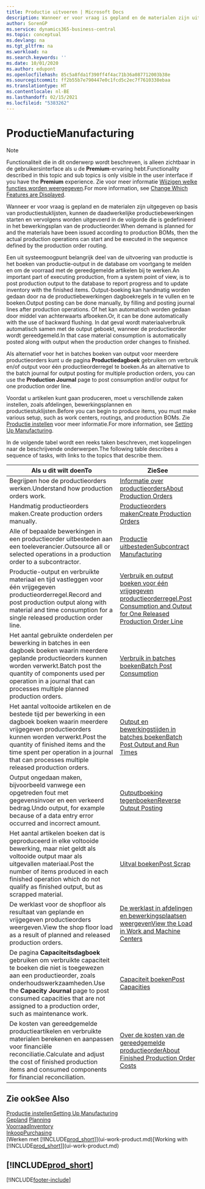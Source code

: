 ```yaml
---
title: Productie uitvoeren | Microsoft Docs
description: Wanneer er voor vraag is gepland en de materialen zijn uitgegeven op basis van productiestuklijsten, kunnen de daadwerkelijke productiebewerkingen starten en vervolgens worden uitgevoerd in de volgorde die is gedefinieerd in het bewerkingsplan van de productieorder.
author: SorenGP
ms.service: dynamics365-business-central
ms.topic: conceptual
ms.devlang: na
ms.tgt_pltfrm: na
ms.workload: na
ms.search.keywords: ''
ms.date: 10/01/2020
ms.author: edupont
ms.openlocfilehash: 85c5a8fda1f390ff4f4ac71b36a087712003b38e
ms.sourcegitcommit: ff2b55b7e790447e0c1fcd5c2ec7f7610338ebaa
ms.translationtype: HT
ms.contentlocale: nl-BE
ms.lasthandoff: 02/15/2021
ms.locfileid: "5383262"
---
```

# <a name="manufacturing"></a><span data-ttu-id="2251e-103">Productie</span><span class="sxs-lookup"><span data-stu-id="2251e-103">Manufacturing</span></span>
> [!NOTE]
> <span data-ttu-id="2251e-104">Functionaliteit die in dit onderwerp wordt beschreven, is alleen zichtbaar in de gebruikersinterface als u de **Premium**-ervaring hebt.</span><span class="sxs-lookup"><span data-stu-id="2251e-104">Functionality described in this topic and sub topics is only visible in the user interface if you have the **Premium** experience.</span></span> <span data-ttu-id="2251e-105">Zie voor meer informatie [Wijzigen welke functies worden weergegeven](ui-experiences.md).</span><span class="sxs-lookup"><span data-stu-id="2251e-105">For more information, see [Change Which Features are Displayed](ui-experiences.md).</span></span>

<span data-ttu-id="2251e-106">Wanneer er voor vraag is gepland en de materialen zijn uitgegeven op basis van productiestuklijsten, kunnen de daadwerkelijke productiebewerkingen starten en vervolgens worden uitgevoerd in de volgorde die is gedefinieerd in het bewerkingsplan van de productieorder.</span><span class="sxs-lookup"><span data-stu-id="2251e-106">When demand is planned for and the materials have been issued according to production BOMs, then the actual production operations can start and be executed in the sequence defined by the production order routing.</span></span>  

<span data-ttu-id="2251e-107">Een uit systeemoogpunt belangrijk deel van de uitvoering van productie is het boeken van productie-output in de database om voortgang te melden en om de voorraad met de gereedgemelde artikelen bij te werken.</span><span class="sxs-lookup"><span data-stu-id="2251e-107">An important part of executing production, from a system point of view, is to post production output to the database to report progress and to update inventory with the finished items.</span></span> <span data-ttu-id="2251e-108">Output-boeking kan handmatig worden gedaan door na de productiebewerkingen dagboekregels in te vullen en te boeken.</span><span class="sxs-lookup"><span data-stu-id="2251e-108">Output posting can be done manually, by filling and posting journal lines after production operations.</span></span> <span data-ttu-id="2251e-109">Of het kan automatisch worden gedaan door middel van achterwaarts afboeken.</span><span class="sxs-lookup"><span data-stu-id="2251e-109">Or, it can be done automatically with the use of backward flushing.</span></span> <span data-ttu-id="2251e-110">In dat geval wordt materiaalverbruik automatisch samen met de output geboekt, wanneer de productieorder wordt gereedgemeld.</span><span class="sxs-lookup"><span data-stu-id="2251e-110">In that case material consumption is automatically posted along with output when the production order changes to finished.</span></span>  

<span data-ttu-id="2251e-111">Als alternatief voor het in batches boeken van output voor meerdere productieorders kunt u de pagina **Productiedagboek** gebruiken om verbruik en/of output voor één productieorderregel te boeken.</span><span class="sxs-lookup"><span data-stu-id="2251e-111">As an alternative to the batch journal for output posting for multiple production orders, you can use the **Production Journal** page to post consumption and/or output for one production order line.</span></span>

<span data-ttu-id="2251e-112">Voordat u artikelen kunt gaan produceren, moet u verschillende zaken instellen, zoals afdelingen, bewerkingsplannen en productiestuklijsten.</span><span class="sxs-lookup"><span data-stu-id="2251e-112">Before you can begin to produce items, you must make various setup, such as work centers, routings, and production BOMs.</span></span> <span data-ttu-id="2251e-113">Zie [Productie instellen](production-configure-production-processes.md) voor meer informatie.</span><span class="sxs-lookup"><span data-stu-id="2251e-113">For more information, see [Setting Up Manufacturing](production-configure-production-processes.md).</span></span>

<span data-ttu-id="2251e-114">In de volgende tabel wordt een reeks taken beschreven, met koppelingen naar de beschrijvende onderwerpen.</span><span class="sxs-lookup"><span data-stu-id="2251e-114">The following table describes a sequence of tasks, with links to the topics that describe them.</span></span>   

|<span data-ttu-id="2251e-115">**Als u dit wilt doen**</span><span class="sxs-lookup"><span data-stu-id="2251e-115">**To**</span></span>|<span data-ttu-id="2251e-116">**Zie**</span><span class="sxs-lookup"><span data-stu-id="2251e-116">**See**</span></span>|  
|------------|-------------|  
|<span data-ttu-id="2251e-117">Begrijpen hoe de productieorders werken.</span><span class="sxs-lookup"><span data-stu-id="2251e-117">Understand how production orders work.</span></span>|[<span data-ttu-id="2251e-118">Informatie over productieorders</span><span class="sxs-lookup"><span data-stu-id="2251e-118">About Production Orders</span></span>](production-about-production-orders.md)|
|<span data-ttu-id="2251e-119">Handmatig productieorders maken.</span><span class="sxs-lookup"><span data-stu-id="2251e-119">Create production orders manually.</span></span>|[<span data-ttu-id="2251e-120">Productieorders maken</span><span class="sxs-lookup"><span data-stu-id="2251e-120">Create Production Orders</span></span>](production-how-to-create-production-orders.md)|
|<span data-ttu-id="2251e-121">Alle of bepaalde bewerkingen in een productieorder uitbesteden aan een toeleverancier.</span><span class="sxs-lookup"><span data-stu-id="2251e-121">Outsource all or selected operations in a production order to a subcontractor.</span></span>|[<span data-ttu-id="2251e-122">Productie uitbesteden</span><span class="sxs-lookup"><span data-stu-id="2251e-122">Subcontract Manufacturing</span></span>](production-how-to-subcontract-manufacturing.md)|
|<span data-ttu-id="2251e-123">Productie-output en verbruikte materiaal en tijd vastleggen voor één vrijgegeven productieorderregel.</span><span class="sxs-lookup"><span data-stu-id="2251e-123">Record and post production output along with material and time consumption for a single released production order line.</span></span>|[<span data-ttu-id="2251e-124">Verbruik en output boeken voor één vrijgegeven productieorderregel.</span><span class="sxs-lookup"><span data-stu-id="2251e-124">Post Consumption and Output for One Released Production Order Line</span></span>](production-how-to-register-consumption-and-output.md)|  
|<span data-ttu-id="2251e-125">Het aantal gebruikte onderdelen per bewerking in batches in een dagboek boeken waarin meerdere geplande productieorders kunnen worden verwerkt.</span><span class="sxs-lookup"><span data-stu-id="2251e-125">Batch post the quantity of components used per operation in a journal that can processes multiple planned production orders.</span></span>|[<span data-ttu-id="2251e-126">Verbruik in batches boeken</span><span class="sxs-lookup"><span data-stu-id="2251e-126">Batch Post Consumption</span></span>](production-how-to-post-consumption.md)|
|<span data-ttu-id="2251e-127">Het aantal voltooide artikelen en de bestede tijd per bewerking in een dagboek boeken waarin meerdere vrijgegeven productieorders kunnen worden verwerkt.</span><span class="sxs-lookup"><span data-stu-id="2251e-127">Post the quantity of finished items and the time spent per operation in a journal that can processes multiple released production orders.</span></span>|[<span data-ttu-id="2251e-128">Output en bewerkingstijden in batches boeken</span><span class="sxs-lookup"><span data-stu-id="2251e-128">Batch Post Output and Run Times</span></span>](production-how-to-post-output-quantity.md)|
|<span data-ttu-id="2251e-129">Output ongedaan maken, bijvoorbeeld vanwege een opgetreden fout met gegevensinvoer en een verkeerd bedrag.</span><span class="sxs-lookup"><span data-stu-id="2251e-129">Undo output, for example because of a data entry error occurred and incorrect amount.</span></span>  |[<span data-ttu-id="2251e-130">Outputboeking tegenboeken</span><span class="sxs-lookup"><span data-stu-id="2251e-130">Reverse Output Posting</span></span>](production-how-to-reverse-output-posting.md)|  
|<span data-ttu-id="2251e-131">Het aantal artikelen boeken dat is geproduceerd in elke voltooide bewerking, maar niet geldt als voltooide output maar als uitgevallen materiaal.</span><span class="sxs-lookup"><span data-stu-id="2251e-131">Post the number of items produced in each finished operation which do not qualify as finished output, but as scrapped material.</span></span>|[<span data-ttu-id="2251e-132">Uitval boeken</span><span class="sxs-lookup"><span data-stu-id="2251e-132">Post Scrap</span></span>](production-how-to-post-scrap.md)|
|<span data-ttu-id="2251e-133">De werklast voor de shopfloor als resultaat van geplande en vrijgegeven productieorders weergeven.</span><span class="sxs-lookup"><span data-stu-id="2251e-133">View the shop floor load as a result of planned and released production orders.</span></span>|[<span data-ttu-id="2251e-134">De werklast in afdelingen en bewerkingsplaatsen weergeven</span><span class="sxs-lookup"><span data-stu-id="2251e-134">View the Load in Work and Machine Centers</span></span>](production-how-to-view-the-load-on-work-centers.md)|      
|<span data-ttu-id="2251e-135">De pagina **Capaciteitsdagboek** gebruiken om verbruikte capaciteit te boeken die niet is toegewezen aan een productieorder, zoals onderhoudswerkzaamheden.</span><span class="sxs-lookup"><span data-stu-id="2251e-135">Use the **Capacity Journal** page to post consumed capacities that are not assigned to a production order, such as maintenance work.</span></span>|[<span data-ttu-id="2251e-136">Capaciteit boeken</span><span class="sxs-lookup"><span data-stu-id="2251e-136">Post Capacities</span></span>](production-how-to-post-capacities.md)|  
|<span data-ttu-id="2251e-137">De kosten van gereedgemelde productieartikelen en verbruikte materialen berekenen en aanpassen voor financiële reconciliatie.</span><span class="sxs-lookup"><span data-stu-id="2251e-137">Calculate and adjust the cost of finished production items and consumed components for financial reconciliation.</span></span>|[<span data-ttu-id="2251e-138">Over de kosten van de gereedgemelde productieorder</span><span class="sxs-lookup"><span data-stu-id="2251e-138">About Finished Production Order Costs</span></span>](finance-about-finished-production-order-costs.md)|  

## <a name="see-also"></a><span data-ttu-id="2251e-139">Zie ook</span><span class="sxs-lookup"><span data-stu-id="2251e-139">See Also</span></span>  
[<span data-ttu-id="2251e-140">Productie instellen</span><span class="sxs-lookup"><span data-stu-id="2251e-140">Setting Up Manufacturing</span></span>](production-configure-production-processes.md)  
<span data-ttu-id="2251e-141">[Gepland](production-planning.md)    </span><span class="sxs-lookup"><span data-stu-id="2251e-141">[Planning](production-planning.md)    </span></span>  
[<span data-ttu-id="2251e-142">Voorraad</span><span class="sxs-lookup"><span data-stu-id="2251e-142">Inventory</span></span>](inventory-manage-inventory.md)  
[<span data-ttu-id="2251e-143">Inkoop</span><span class="sxs-lookup"><span data-stu-id="2251e-143">Purchasing</span></span>](purchasing-manage-purchasing.md)  
<span data-ttu-id="2251e-144">[Werken met [!INCLUDE[prod_short](includes/prod_short.md)]](ui-work-product.md)</span><span class="sxs-lookup"><span data-stu-id="2251e-144">[Working with [!INCLUDE[prod_short](includes/prod_short.md)]](ui-work-product.md)</span></span>

## [!INCLUDE[prod_short](includes/free_trial_md.md)]  


[!INCLUDE[footer-include](includes/footer-banner.md)]